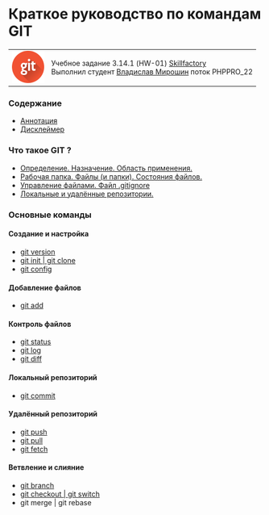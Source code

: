 # Краткое руководство по командам GIT # 

<table>
  <tr>
    <td>
      <a href="https://git-scm.com/"><img src="./assets/git_64.png"></img></a></td>
    <td>
      Учебное задание 3.14.1 (HW-01) <a href="https://skillfactory.ru/">Skillfactory</a><br> 
      Выполнил студент <a href="https://github.com/Vlad-Miroshin">Владислав Мирошин</a> поток PHPPRO_22 
    </td>
  </tr>
</table>



### Содержание

- [Аннотация](./partials/annotation.md)
- [Дисклеймер](./partials/disclaimer.md)

### Что такое GIT ?

- [Определение. Назначение. Область применения.](./partials/intro.md)
- [Рабочая папка. Файлы (и папки). Состояния файлов.](./partials/intro_workfolder.md)
- [Управление файлами. Файл .gitignore](./partials/intro_files.md)
- [Локальные и удалённые репозитории.](./partials/intro_repo.md)

### Основные команды

#### Создание и настройка

- [git version](./partials/git_version.md)
- [git init | git clone](./partials/git_init_clone.md)
- [git config](./partials/git_config.md)

#### Добавление файлов

- [git add](./partials/git_add.md)

#### Контроль файлов

- [git status](./partials/git_status.md)
- [git log](./partials/git_log.md)
- [git diff](./partials/git_diff.md)

#### Локальный репозиторий

- [git commit](./partials/git_commit.md)

#### Удалённый репозиторий

- [git push](./partials/git_push.md)
- [git pull](./partials/git_pull.md)
- [git fetch](./partials/git_fetch.md)

#### Ветвление и слияние

- [git branch](./partials/git_branch.md)
- [git checkout | git switch](./partials/git_checkout.md)
- git merge | git rebase
